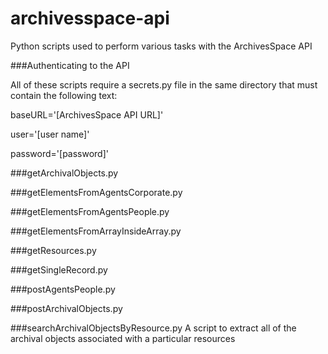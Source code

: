 # archivesspace-api
Python scripts used to perform various tasks with the ArchivesSpace API

###Authenticating to the API

All of these scripts require a secrets.py file in the same directory that must contain the following text:

baseURL='[ArchivesSpace API URL]'

user='[user name]'

password='[password]'


###getArchivalObjects.py

###getElementsFromAgentsCorporate.py

###getElementsFromAgentsPeople.py

###getElementsFromArrayInsideArray.py

###getResources.py

###getSingleRecord.py

###postAgentsPeople.py

###postArchivalObjects.py

###searchArchivalObjectsByResource.py
A script to extract all of the archival objects associated with a particular resources
